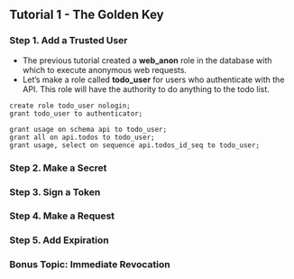 ## Tutorial 1 - The Golden Key

### Step 1. Add a Trusted User

- The previous tutorial created a **web_anon** role in the database with which to execute anonymous web requests. 
- Let’s make a role called **todo_user** for users who authenticate with the API. This role will have the authority to do anything to the todo list.

```
create role todo_user nologin;
grant todo_user to authenticator;

grant usage on schema api to todo_user;
grant all on api.todos to todo_user;
grant usage, select on sequence api.todos_id_seq to todo_user;
```

### Step 2. Make a Secret

### Step 3. Sign a Token

### Step 4. Make a Request

### Step 5. Add Expiration

### Bonus Topic: Immediate Revocation

